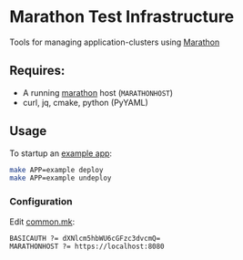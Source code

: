 # Marathon Test Infrastructure

Tools for managing application-clusters using [Marathon][3]

## Requires:

* A running [marathon][3] host (`MARATHONHOST`)
* curl, jq, cmake, python (PyYAML)

## Usage

To startup an [example app][2]:
```bash
make APP=example deploy
make APP=example undeploy
```

### Configuration

Edit [common.mk][1]:
```
BASICAUTH ?= dXNlcm5hbWU6cGFzc3dvcmQ=
MARATHONHOST ?= https://localhost:8080
```


[1]: common.mk
[2]: apps/example.yaml
[3]: https://mesosphere.github.io/marathon/
